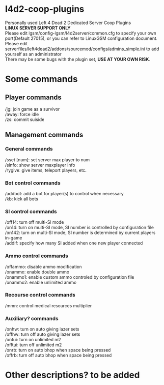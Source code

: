 # l4d2-coop-plugins
Personally used Left 4 Dead 2 Dedicated Server Coop Plugins  
**LINUX SERVER SUPPORT ONLY**  
Please edit lgsm/config-lgsm/l4d2server/common.cfg to specify your own port(Default 27015), or you can refer to LinuxGSM configuration document.  
Please edit serverfiles/left4dead2/addons/sourcemod/configs/admins_simple.ini to add yourself as an administrator  
There may be some bugs with the plugin set, **USE AT YOUR OWN RISK**.  
# Some commands
## Player commands
/jg: join game as a survivor  
/away: force idle  
/zs: commit suiside  
## Management commands
### General commands
/sset [num]: set server max player to num  
/sinfo: show server maxplayer info  
/rygive: give items, teleport players, etc.  
### Bot control commands
/addbot: add a bot for player(s) to control when necessary  
/kb: kick all bots  
### SI control commands
/off14: turn off multi-SI mode  
/on14: turn on multi-SI mode, SI number is controlled by configuration file  
/on142: turn on multi-SI mode, SI number is determined by current players in-game  
/addif: specify how many SI added when one new player connected  
### Ammo control commands
/offammo: disable ammo modification  
/onammo: enable double ammo  
/onammo1: enable custom ammo controled by configuration file  
/onammo2: enable unlimited ammo  
### Recourse control commands
/mmn: control medical resources multiplier  
### Auxiliary? commands
/onhw: turn on auto giving lazer sets  
/offhw: turn off auto giving lazer sets  
/ontui: turn on unlimited m2  
/offtui: turn off unlimited m2  
/onrb: turn on auto bhop when space being pressed  
/offrb: turn off auto bhop when space being pressed  
# Other descriptions? to be added